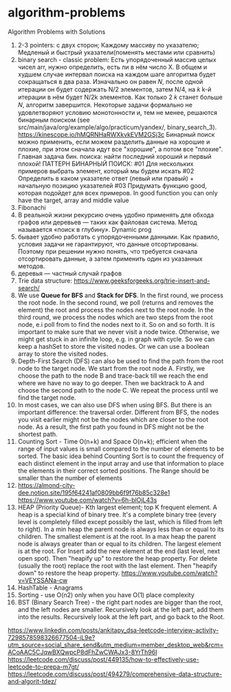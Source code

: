 # algorithm-problems
Algorithm Problems with Solutions

1. 2-3 pointers: с двух сторон; Каждому массиву по указателю; Медленый и быстрый указатели(поменять местами или сравнить)
2. binary search - classic problem: Есть упорядоченный массив целых чисел arr, нужно определить, есть ли в нём число X.
В общем и худшем случае интервал поиска на каждом шаге алгоритма будет сокращаться в два раза. Изначально он равен 𝑁, 
после одной итерации он будет содержать N/2 элементов, затем N/4, на 𝑘 k-й итерации в нём будет N/2k элементов. 
Как только 2 𝑘 станет больше 𝑁, алгоритм завершится.
Некоторые задачи формально не удовлетворяют условию монотонности и, тем не менее, решаются бинарным поиском (see src/main/java/org/example/algo/practicum/yandex/, binary_search_3).
   https://kinescope.io/hMQRNHaRWXkvkEVM2GSj3c
   Бинарный поиск можно применить, если можем разделить данные на хорошие и плохие, при этом сначала идут все "хорошие", 
а потом все "плохие". Главная задача бин. поиска: найти последний хороший и первый плохой!
ПАТТЕРН БИНАРНЫЙ ПОИСК:
   #01 Для нескольких примеров выбрать элемент, который мы будем искать
   #02 Определить в каком указателе ответ (левый или правый) + начальную позицию указателей
   #03 Придумать функцию good, которая подойдет для всех примеров. In good function you can only have the target, array and middle value
3. Fibonachi
4. В реальной жизни рекурсию очень удобно применять для обхода графов или деревьев — таких как файловая система. Метод называется «поиск в глубину».
Dynamic prog
5. бывает удобно работать с упорядоченными данными. Как правило, условия задачи не гарантируют, что данные отсортированы. 
Поэтому при решении нужно понять, что требуется сначала отсортировать данные, а затем применить один из указанных методов.
6. деревья — частный случай графов
7. Trie data structure: https://www.geeksforgeeks.org/trie-insert-and-search/
8. We use **Queue for BFS** and **Stack for DFS**. In the first round, we process the root node. In the second round, we 
poll (returns and removes the element) the root and process the nodes next to the root node. In the third round, we 
process the nodes which are two steps from the root node, e.i poll from to find the nodes next to it. So on and so forth.
It is important to make sure that we never visit a node twice. Otherwise, we might get stuck in an infinite loop, e.g. in graph with cycle.
So we can keep a hashSet to store the visited nodes. Or we can use a boolean array to store the visited nodes.
9. Depth-First Search (DFS) can also be used to find the path from the root node to the target node. We start from the root node A. 
Firstly, we choose the path to the node B and trace-back till we reach the end where we have no way to go deeper. Then we
backtrack to A and choose the second path to the node C. We repeat the process until we find the target node. 
10. In most cases, we can also use DFS when using BFS. But there is an important difference: the traversal order. 
Different from BFS, the nodes you visit earlier might not be the nodes which are closer to the root node. As a result, 
the first path you found in DFS might not be the shortest path.
11. Counting Sort - Time O(n+k) and Space O(n+k); efficient when the range of input values is small compared to the number
of elements to be sorted. The basic idea behind Counting Sort is to count the frequency of each distinct element in the 
input array and use that information to place the elements in their correct sorted positions. The Range should be smaller
than the number of elements
12. https://almond-city-dee.notion.site/195f64241af0809bb6f9f76b85c328e1
    https://www.youtube.com/watch?v=6h-blOjL43s
13. HEAP (Priority Queue)- Kth largest element; top K frequent element. A heap is a special kind of binary tree.
It's a complete binary tree (every level is completely filled except possibly the last, which is filled from left to right).
In a min heap the parent node is always less than or equal to its children. The smallest element is at the root.
In a max heap the parent node is always greater than or equal to its children. The largest element is at the root.
For Insert add the new element at the end (last level, next open spot). Then "heapify up" to restore the heap property.
For delete (usually the root) replace the root with the last element. Then "heapify down" to restore the heap property.
https://www.youtube.com/watch?v=VEYSSANa-cw
15. HashTable - Anagrams
16. Sorting - use O(n2) only when you have O(1) place complexity
17. BST (Binary Search Tree) - the right part nodes are bigger than the root, and the left nodes are smaller.
Recursively look at the left part, add them into the results. Recursively look at the left part, and go back to the Root.

https://www.linkedin.com/posts/ankitapy_dsa-leetcode-interview-activity-7298578598326677504-iL9e?utm_source=social_share_send&utm_medium=member_desktop_web&rcm=ACoAAC5CJqwBXQwpcP8dFhZwCWAJx3-8YrTh96I
https://leetcode.com/discuss/post/449135/how-to-effectively-use-leetcode-to-prepa-m7gt/
https://leetcode.com/discuss/post/494279/comprehensive-data-structure-and-algorit-tdez/